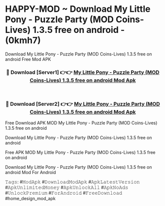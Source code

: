 # HAPPY-MOD ~ Download My Little Pony - Puzzle Party (MOD Coins-Lives) 1.3.5 free on android - (0kmh7)
Download My Little Pony - Puzzle Party (MOD Coins-Lives) 1.3.5 free on android Free Mod APK

<div align="center">
<h3>🔴 Download [Server1] 👉👉 <a href="https://apk-comot.site?title=My_Little_Pony_-_Puzzle_Party_(MOD_Coins-Lives)_1.3.5_free_on_android">My Little Pony - Puzzle Party (MOD Coins-Lives) 1.3.5 free on android Mod Apk</a></h3><br>

<h3>🔴 Download [Server2] 👉👉 <a href="https://apk-comot.site?title=My_Little_Pony_-_Puzzle_Party_(MOD_Coins-Lives)_1.3.5_free_on_android">My Little Pony - Puzzle Party (MOD Coins-Lives) 1.3.5 free on android Mod Apk</a></h3>
</div>


Free Download APK MOD My Little Pony - Puzzle Party (MOD Coins-Lives) 1.3.5 free on android

Download My Little Pony - Puzzle Party (MOD Coins-Lives) 1.3.5 free on android 

Free APK MOD My Little Pony - Puzzle Party (MOD Coins-Lives) 1.3.5 free on android 

Download My Little Pony - Puzzle Party (MOD Coins-Lives) 1.3.5 free on android Mod For Android

𝚃𝚊𝚐𝚜: #𝙼𝚘𝚍𝙰𝚙𝚔 #𝙳𝚘𝚠𝚗𝚕𝚘𝚊𝚍𝙼𝚘𝚍𝙰𝚙𝚔 #𝙰𝚙𝚔𝙻𝚊𝚝𝚎𝚜𝚝𝚅𝚎𝚛𝚜𝚒𝚘𝚗 #𝙰𝚙𝚔𝚄𝚗𝚕𝚒𝚖𝚒𝚝𝚎𝚍𝙼𝚘𝚗𝚎𝚢 #𝙰𝚙𝚔𝚄𝚗𝚕𝚘𝚌𝚔𝙰𝚕𝚕 #𝙰𝚙𝚔𝙽𝚘𝙰𝚍𝚜 #𝚄𝚗𝚕𝚘𝚌𝚔𝙿𝚛𝚎𝚖𝚒𝚞𝚖 #𝙵𝚘𝚛𝙰𝚗𝚍𝚛𝚘𝚒𝚍 #𝙵𝚛𝚎𝚎𝙳𝚘𝚠𝚗𝚕𝚘𝚊𝚍 #home_design_mod_apk